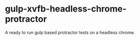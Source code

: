 # gulp-xvfb-headless-chrome-protractor
A ready to run gulp based protractor tests on a headless chrome.
